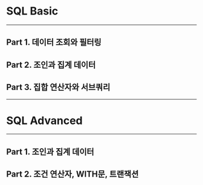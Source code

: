 # SQL Basic
---

## Part 1. 데이터 조회와 필터링
## Part 2. 조인과 집계 데이터
## Part 3. 집합 연산자와 서브쿼리

---

# SQL Advanced
---

## Part 1. 조인과 집계 데이터
## Part 2. 조건 연산자, WITH문, 트랜잭션
